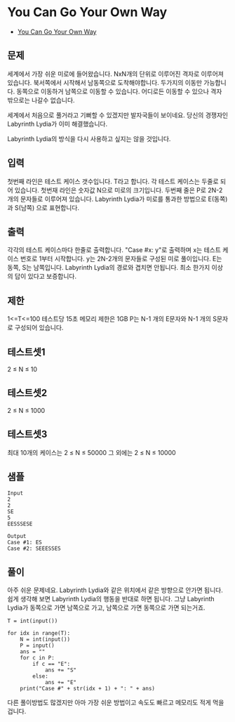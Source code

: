 # You Can Go Your Own Way
* [You Can Go Your Own Way](https://codingcompetitions.withgoogle.com/codejam/round/0000000000051705/00000000000881da)

## 문제
세계에서 가장 쉬운 미로에 들어왔습니다. NxN개의 단위로 이루어진 격자로 이루어져 있습니다. 북서쪽에서 시작해서 남동쪽으로 도착해야합니다. 두가지의 이동만 가능합니다. 동쪽으로 이동하거 남쪽으로 이동할 수 있습니다. 어디로든 이동할 수 있으나 격자 밖으로는 나갈수 없습니다.

세계에서 처음으로 풀거라고 기뻐할 수 있겠지만 발자국들이 보이네요. 당신의 경쟁자인 Labyrinth Lydia가 이미 해결했습니다.

Labyrinth Lydia의 방식을 다시 사용하고 싶지는 않을 것입니다.

## 입력
첫번째 라인은 테스트 케이스 갯수입니다. T라고 합니다.
각 테스트 케이스는 두줄로 되어 있습니다. 첫번재 라인은 숫자값 N으로 미로의 크기입니다.
두번째 줄은 P로 2N-2 개의 문자들로 이루어져 있습니다. Labyrinth Lydia가 미로를 통과한 방법으로 E(동쪽)과 S(남쪽) 으로 표현합니다.

## 출력
각각의 테스트 케이스마다 한줄로 출력합니다. "Case #x: y"로 출력하며 x는 테스트 케이스 번호로 1부터 시작합니다. y는 2N-2개의 문자들로 구성된 미로 풀이입니다. E는 동쪽, S는 남쪽입니다. Labyrinth Lydia의 경로와 겹치면 안됩니다. 최소 한가지 이상의 답이 있다고 보증합니다.

## 제한
1<=T<=100
테스트당 15초
메모리 제한은 1GB
P는 N-1 개의 E문자와 N-1 개의 S문자로 구성되어 있습니다.

## 테스트셋1
2 ≤ N ≤ 10

## 테스트셋2
2 ≤ N ≤ 1000

## 테스트셋3
최대 10개의 케이스는 2 ≤ N ≤ 50000
그 외에는 2 ≤ N ≤ 10000

## 샘플
```
Input
2
2
SE
5
EESSSESE
 	
Output
Case #1: ES
Case #2: SEEESSES
```

## 풀이
아주 쉬운 문제네요. Labyrinth Lydia와 같은 위치에서 같은 방향으로 안가면 됩니다. 쉽게 생각해 보면 Labyrinth Lydia의 행동을 반대로 하면 됩니다. 그냥 Labyrinth Lydia가 동쪽으로 가면 남쪽으로 가고, 남쪽으로 가면 동쪽으로 가면 되는거죠.

```
T = int(input())

for idx in range(T):
    N = int(input())
    P = input()
    ans = ""
    for c in P:
        if c == "E":
            ans += "S"
        else:
            ans += "E"
    print("Case #" + str(idx + 1) + ": " + ans)
```

다른 풀이방법도 많겠지만 아마 가장 쉬운 방법이고 속도도 빠르고 메모리도 적게 먹을겁니다.
